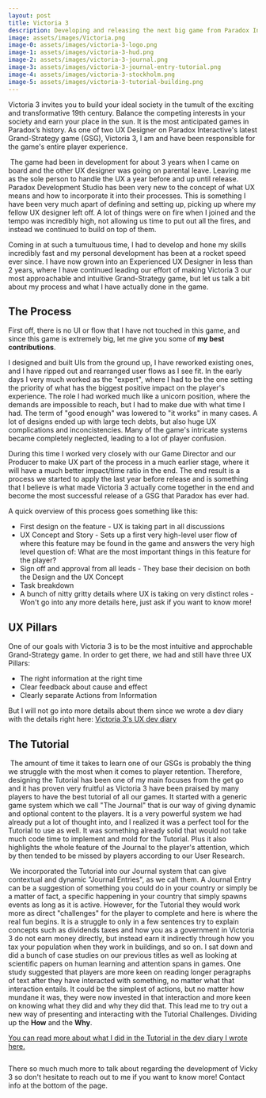 ```yaml
---
layout: post
title: Victoria 3
description: Developing and releasing the next big game from Paradox Interactive
image: assets/images/Victoria.png
image-0: assets/images/victoria-3-logo.png
image-1: assets/images/victoria-3-hud.png
image-2: assets/images/victoria-3-journal.png
image-3: assets/images/victoria-3-journal-entry-tutorial.png
image-4: assets/images/victoria-3-stockholm.png
image-5: assets/images/victoria-3-tutorial-building.png
---
```

<p>
Victoria 3 invites you to build your ideal society in the tumult of the exciting and transformative 19th century. Balance the competing interests in your society and earn your place in the sun. It is the most anticipated games in Paradox’s history. As one of two UX Designer on Paradox Interactive's latest Grand-Strategy game (GSG), Victoria 3, I am and have been responsible for the game's entire player experience. 
</p>

<p><span class="image right"><img src="{{ site.baseurl }}/{{ page.image-1 }}" alt="" /></span>
The game had been in development for about 3 years when I came on board and the other UX designer was going on parental leave. Leaving me as the sole person to handle the UX a year before and up until release. Paradox Development Studio has been very new to the concept of what UX means and how to incorporate it into their processes. This is something I have been very much apart of defining and setting up, picking up where my fellow UX designer left off. A lot of things were on fire when I joined and the tempo was incredibly high, not allowing us time to put out all the fires, and instead we continued to build on top of them. 
</p>

<p>
Coming in at such a tumultuous time, I had to develop and hone my skills incredibly fast and my personal development has been at a rocket speed ever since. I have now grown into an Experienced UX Designer in less than 2 years, where I have continued leading our effort of making Victoria 3 our most approachable and intuitive Grand-Strategy game, but let us talk a bit about my process and what I have actually done in the game.
</p>

<h2>The Process</h2>

<p>
First off, there is no UI or flow that I have not touched in this game, and since this game is extremely big, let me give you some of <b>my best contributions</b>. 

I designed and built UIs from the ground up, I have reworked existing ones, and I have ripped out and rearranged user flows as I see fit. In the early days I very much worked as the "expert", where I had to be the one setting the priority of what has the biggest positive impact on the player's experience. The role I had worked much like a unicorn position, where the demands are impossible to reach, but I had to make due with what time I had. The term of "good enough" was lowered to "it works" in many cases. A lot of designs ended up with large tech debts, but also huge UX complications and inconcistencies. Many of the game's intricate systems became completely neglected, leading to a lot of player confusion. 

During this time I worked very closely with our Game Director and our Producer to make UX part of the process in a much earlier stage, where it will have a much better impact/time ratio in the end. The end result is a process we started to apply the last year before release and is something that I believe is what made Victoria 3 actually come together in the end and become the most successful release of a GSG that Paradox has ever had.
</p>

A quick overview of this process goes something like this:
<ul>
	<li>First design on the feature - UX is taking part in all discussions</li>
	<li>UX Concept and Story - Sets up a first very high-level user flow of where this feature may be found in the game and answers the very high level question of: What are the most important things in this feature for the player? </li>
	<li>Sign off and approval from all leads - They base their decision on both the Design and the UX Concept</li>
	<li>Task breakdown</li>
	<li>A bunch of nitty gritty details where UX is taking on very distinct roles - Won't go into any more details here, just ask if you want to know more!</li>
</ul>

<h2>UX Pillars</h2>
One of our goals with Victoria 3 is to be the most intuitive and approchable Grand-Strategy game. In order to get there, we had and still have three UX Pillars:
<ul>
	<li>The right information at the right time</li>
	<li>Clear feedback about cause and effect</li>
	<li>Clearly separate Actions from Information</li>
</ul>
But I will not go into more details about them since we wrote a dev diary with the details right here:
<a href="https://forum.paradoxplaza.com/forum/developer-diary/victoria-3-dev-diary-29-user-experience.1506484/">Victoria 3's UX dev diary</a>

<h2>The Tutorial</h2>
<p><span class="image left"><img src="{{ site.baseurl }}/{{ page.image-2 }}" alt="" /></span>
The amount of time it takes to learn one of our GSGs is probably the thing we struggle with the most when it comes to player retention. Therefore, designing the Tutorial has been one of my main focuses from the get go and it has proven very fruitful as Victoria 3 have been praised by many players to have the best tutorial of all our games. It started with a generic game system which we call "The Journal" that is our way of giving dynamic and optional content to the players. It is a very powerful system we had already put a lot of thought into, and I realized it was a perfect tool for the Tutorial to use as well. It was something already solid that would not take much code time to implement and mold for the Tutorial. Plus it also highlights the whole feature of the Journal to the player's attention, which by then tended to be missed by players according to our User Research. 
</p>

<p><span class="image right"><img src="{{ site.baseurl }}/{{ page.image-3 }}" alt="" /></span>
We incorporated the Tutorial into our Journal system that can give contextual and dynamic "Journal Entries", as we call them. A Journal Entry can be a suggestion of something you could do in your country or simply be a matter of fact, a specific happening in your country that simply spawns events as long as it is active. However, for the Tutorial they would work more as direct "challenges" for the player to complete and here is where the real fun begins. It is a struggle to only in a few sentences try to explain concepts such as dividends taxes and how you as a government in Victoria 3 do not earn money directly, but instead earn it indirectly through how you tax your population when they work in buildings, and so on. I sat down and did a bunch of case studies on our previous titles as well as looking at scientific papers on human learning and attention spans in games. One study suggested that players are more keen on reading longer peragraphs of text after they have interacted with something, no matter what that interaction entails. It could be the simplest of actions, but no matter how mundane it was, they were now invested in that interaction and more keen on knowing what they did and why they did that. This lead me to try out a new way of presenting and interacting with the Tutorial Challenges. Dividing up the <b>How</b> and the <b>Why</b>.
</p>

<a href="https://forum.paradoxplaza.com/forum/developer-diary/victoria-3-dev-diary-51-tutorial.1532719/">You can read more about what I did in the Tutorial in the dev diary I wrote here.</a>

<span class="image main"><img src="{{ site.baseurl }}/{{ page.image-5 }}" alt="" /></span>

<p>
There so much much more to talk about regarding the development of Vicky 3 so don't hesitate to reach out to me if you want to know more! Contact info at the bottom of the page.
</p>

<span class="image main"><img src="{{ site.baseurl }}/{{ page.image-4 }}" alt="" /></span>

